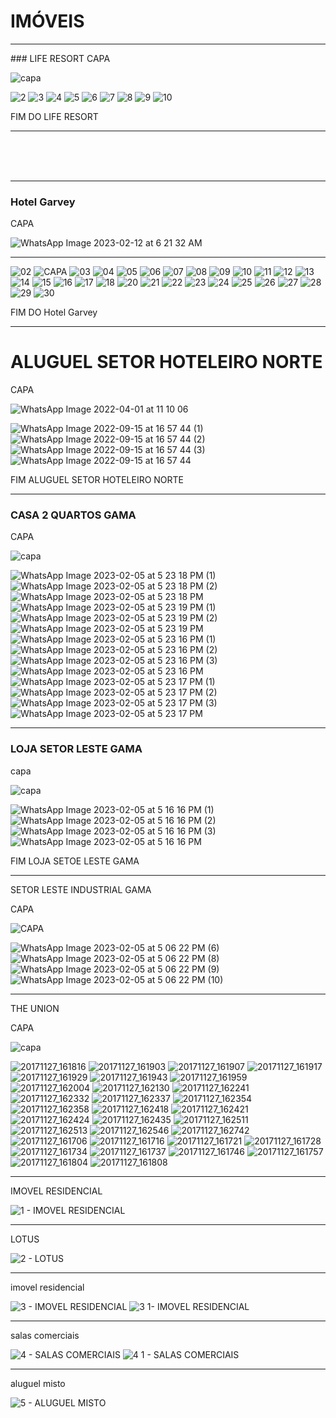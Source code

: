 # IMÓVEIS

<hr>
### LIFE RESORT
CAPA

![capa](https://user-images.githubusercontent.com/116287208/216793324-776d34a8-157a-4131-aeb2-af4f6a9a3601.jpg)



![2](https://user-images.githubusercontent.com/116287208/216793329-8bbbf28c-0a59-4cb7-8b42-3d256431534e.jpg)
![3](https://user-images.githubusercontent.com/116287208/216793331-3460e8d6-da2b-476a-b2f7-f6e75aca60ce.jpg)
![4](https://user-images.githubusercontent.com/116287208/216793332-011a33df-a28b-44f5-ad85-20e27e7d9bb5.jpg)
![5](https://user-images.githubusercontent.com/116287208/216793333-a69e7ff4-b52c-4227-8029-edadf7cb5997.jpg)
![6](https://user-images.githubusercontent.com/116287208/216793334-4960b2d3-0647-4de2-9ebf-a55e453ea61e.jpg)
![7](https://user-images.githubusercontent.com/116287208/216793335-ce8d079f-5d49-4ac2-956f-5406245c7faa.jpg)
![8](https://user-images.githubusercontent.com/116287208/216793336-670530e5-b8ec-4115-9dff-6ee48f808c45.jpg)
![9](https://user-images.githubusercontent.com/116287208/216793337-5a4d63f3-482d-4ee0-8795-55cfe71e72f8.jpg)
![10](https://user-images.githubusercontent.com/116287208/216793338-24e1a50e-2e92-4fcd-b868-d861bf17d75d.jpg)


FIM DO LIFE RESORT
<hr>

<br>
<br>
<br>

<hr>

### Hotel Garvey 

CAPA

![WhatsApp Image 2023-02-12 at 6 21 32 AM](https://user-images.githubusercontent.com/116287208/218314952-228ccf58-8969-46c3-afaf-bbeef54192aa.jpeg)

<hr>

![02](https://user-images.githubusercontent.com/116287208/216793481-822b187a-fad3-498a-bc4b-0e9b0f9a0755.jpg)
![CAPA](https://user-images.githubusercontent.com/116287208/216793465-7a30c2be-17eb-4a4e-92aa-28863213e215.jpg)
![03](https://user-images.githubusercontent.com/116287208/216793484-6fd50854-d041-49ca-be21-a75cf81674b5.jpg)
![04](https://user-images.githubusercontent.com/116287208/216793490-cc6f7e66-22e4-4b4d-bbc5-5327aeae2c30.jpg)
![05](https://user-images.githubusercontent.com/116287208/216793491-0278f88b-4868-45a2-b682-9060c2d48607.jpg)
![06](https://user-images.githubusercontent.com/116287208/216793495-5d5ca4e8-445e-4d44-bbb1-d8157d216ac9.jpg)
![07](https://user-images.githubusercontent.com/116287208/216793497-929597c7-9ff8-4388-9cb6-0b9544535add.jpg)
![08](https://user-images.githubusercontent.com/116287208/216793498-ee7dda30-3dc4-46df-ac51-4e37e524fef5.jpg)
![09](https://user-images.githubusercontent.com/116287208/216793501-3fdad0ee-151e-4863-9ddc-332ff9811da7.jpg)
![10](https://user-images.githubusercontent.com/116287208/216793503-ce8a7cbe-b382-488d-a41b-da722909f2c6.jpg)
![11](https://user-images.githubusercontent.com/116287208/216793507-e01e00ae-35f8-4c4b-8443-967e9afd0e0a.jpg)
![12](https://user-images.githubusercontent.com/116287208/216793510-af241e07-43aa-4f7a-8eb0-56e93d664b08.jpg)
![13](https://user-images.githubusercontent.com/116287208/216793513-a49f8a72-d776-4a46-86bd-7aa2e76dcf6b.jpg)
![14](https://user-images.githubusercontent.com/116287208/216793518-b6365b91-7ae4-41bd-a7a2-a87edb3f4e5f.jpg)
![15](https://user-images.githubusercontent.com/116287208/216793519-ddcd4e03-6921-4989-97cf-4e8bcd97c822.jpg)
![16](https://user-images.githubusercontent.com/116287208/216793523-d3506c1b-dfff-4e16-9b3e-fc7f2fe2ef5b.jpg)
![17](https://user-images.githubusercontent.com/116287208/216793525-e956afed-77d1-4af8-bf40-32c3dd511c25.jpg)
![18](https://user-images.githubusercontent.com/116287208/216793526-bd40e697-4e50-4093-926b-3206aa2954cd.jpg)
![20](https://user-images.githubusercontent.com/116287208/216793534-63f9a035-5227-4849-aa27-66a3e4be23cd.jpg)
![21](https://user-images.githubusercontent.com/116287208/216793535-da14f28f-5fcc-48b0-8518-42e60ab87b92.jpg)
![22](https://user-images.githubusercontent.com/116287208/216793537-692a6a14-89f3-48ae-a73e-7b1d4c27c3b4.jpg)
![23](https://user-images.githubusercontent.com/116287208/216793539-8217c7e2-49d9-45f4-b2b2-eaef1b76984e.jpg)
![24](https://user-images.githubusercontent.com/116287208/216793541-57c7224c-ce1f-4cf3-90a6-3c38d68af383.jpg)
![25](https://user-images.githubusercontent.com/116287208/216793545-450fc188-4220-4697-8225-d8aff1e6ee23.jpg)
![26](https://user-images.githubusercontent.com/116287208/216793546-ddf59522-b7b8-4c94-8b37-0784e5b3bd6f.jpg)
![27](https://user-images.githubusercontent.com/116287208/216793549-50a13e09-0b7b-41c3-8c2b-8c11a6f41836.jpg)
![28](https://user-images.githubusercontent.com/116287208/216793552-e7ba11a7-b17f-4a6c-9778-090e8fbce17a.jpg)
![29](https://user-images.githubusercontent.com/116287208/216793555-b24614a4-65e9-43eb-9cbe-51fdcae14190.jpg)
![30](https://user-images.githubusercontent.com/116287208/216793556-499c0eb6-b8fc-45e8-80a1-0e04585a03ad.jpg)


FIM DO Hotel Garvey 
<hr>

# ALUGUEL SETOR HOTELEIRO NORTE

CAPA

![WhatsApp Image 2022-04-01 at 11 10 06](https://user-images.githubusercontent.com/116287208/216850880-d970ac25-672b-4903-9c5d-9eb58cb01d23.jpeg)


![WhatsApp Image 2022-09-15 at 16 57 44 (1)](https://user-images.githubusercontent.com/116287208/216850883-20f31e32-fc88-42b9-aa96-22ff0bf9ff0c.jpeg)
![WhatsApp Image 2022-09-15 at 16 57 44 (2)](https://user-images.githubusercontent.com/116287208/216850884-93f2e61c-e9ee-4704-94be-0c9c2043368b.jpeg)
![WhatsApp Image 2022-09-15 at 16 57 44 (3)](https://user-images.githubusercontent.com/116287208/216850885-4d7fd18c-da29-4dc9-a40e-aea520db80f9.jpeg)
![WhatsApp Image 2022-09-15 at 16 57 44](https://user-images.githubusercontent.com/116287208/216850886-00fac283-3cd5-4425-9f8f-e2cbe74e79cd.jpeg)

FIM ALUGUEL SETOR HOTELEIRO NORTE
<hr>

### CASA 2 QUARTOS GAMA

CAPA

![capa](https://user-images.githubusercontent.com/116287208/216850919-8f051727-5b3d-4ef0-bc3a-6b5402c8d675.jpeg)

![WhatsApp Image 2023-02-05 at 5 23 18 PM (1)](https://user-images.githubusercontent.com/116287208/216850924-510c3974-224f-42ba-9414-3539557abe45.jpeg)
![WhatsApp Image 2023-02-05 at 5 23 18 PM (2)](https://user-images.githubusercontent.com/116287208/216850925-b19b3e82-d3d3-452a-a9bc-bb5af7a00502.jpeg)
![WhatsApp Image 2023-02-05 at 5 23 18 PM](https://user-images.githubusercontent.com/116287208/216850926-fa4c5eff-0a31-4170-a813-9b3b348d263f.jpeg)
![WhatsApp Image 2023-02-05 at 5 23 19 PM (1)](https://user-images.githubusercontent.com/116287208/216850927-faa07454-9f47-49e4-81ce-3030edec9e8c.jpeg)
![WhatsApp Image 2023-02-05 at 5 23 19 PM (2)](https://user-images.githubusercontent.com/116287208/216850929-b2c43bfa-5904-4ca3-9e82-2d04d6f290c2.jpeg)
![WhatsApp Image 2023-02-05 at 5 23 19 PM](https://user-images.githubusercontent.com/116287208/216850930-5f38750e-fd2a-4af9-9556-a595ca1301cf.jpeg)
![WhatsApp Image 2023-02-05 at 5 23 16 PM (1)](https://user-images.githubusercontent.com/116287208/216850931-7a6e56df-ac65-4e67-aa3c-360aa49bfa09.jpeg)
![WhatsApp Image 2023-02-05 at 5 23 16 PM (2)](https://user-images.githubusercontent.com/116287208/216850932-29b0e5de-05b3-49f0-83b5-acf5b3e39fde.jpeg)
![WhatsApp Image 2023-02-05 at 5 23 16 PM (3)](https://user-images.githubusercontent.com/116287208/216850933-893e722d-996e-4094-a4e1-f232edd7e700.jpeg)
![WhatsApp Image 2023-02-05 at 5 23 16 PM](https://user-images.githubusercontent.com/116287208/216850934-5dc8811c-cb1a-48c4-9f43-9f2fa81abb89.jpeg)
![WhatsApp Image 2023-02-05 at 5 23 17 PM (1)](https://user-images.githubusercontent.com/116287208/216850935-101e4094-2138-4c23-a034-2cc0180ed4fe.jpeg)
![WhatsApp Image 2023-02-05 at 5 23 17 PM (2)](https://user-images.githubusercontent.com/116287208/216850936-2f2bff69-08ec-4f90-a33a-9bd4c26550d8.jpeg)
![WhatsApp Image 2023-02-05 at 5 23 17 PM (3)](https://user-images.githubusercontent.com/116287208/216850937-1de5535f-9bd5-4bfd-8956-8900ddd67aa8.jpeg)
![WhatsApp Image 2023-02-05 at 5 23 17 PM](https://user-images.githubusercontent.com/116287208/216850938-2174e603-f55b-4e72-9122-6809127367ad.jpeg)

<hr>

### LOJA SETOR LESTE GAMA

capa


![capa](https://user-images.githubusercontent.com/116287208/216850957-83067ad2-ca73-4d90-8e0d-d018cc1a962d.jpeg)


![WhatsApp Image 2023-02-05 at 5 16 16 PM (1)](https://user-images.githubusercontent.com/116287208/216850964-39b3ecc7-5909-45ff-8f7f-9bf62b8ce8da.jpeg)
![WhatsApp Image 2023-02-05 at 5 16 16 PM (2)](https://user-images.githubusercontent.com/116287208/216850965-62c4db3e-5a89-4bec-8462-976ab7eb8143.jpeg)
![WhatsApp Image 2023-02-05 at 5 16 16 PM (3)](https://user-images.githubusercontent.com/116287208/216850968-291ee032-a925-485f-ae47-0a5a9199d215.jpeg)
![WhatsApp Image 2023-02-05 at 5 16 16 PM](https://user-images.githubusercontent.com/116287208/216850969-4a7e51f9-df1f-4100-838f-e52c0060c079.jpeg)

FIM LOJA SETOE LESTE GAMA

<hr>

SETOR LESTE INDUSTRIAL GAMA

CAPA

![CAPA](https://user-images.githubusercontent.com/116287208/216850995-d2c28819-90a4-419f-81c1-f6ad1371941c.jpeg)


![WhatsApp Image 2023-02-05 at 5 06 22 PM (6)](https://user-images.githubusercontent.com/116287208/216851029-efd34c2d-afdc-4148-82c8-a122b0b8c8b8.jpeg)
![WhatsApp Image 2023-02-05 at 5 06 22 PM (8)](https://user-images.githubusercontent.com/116287208/216851030-a9d058e1-7979-4f1c-a982-2e388850edfb.jpeg)
![WhatsApp Image 2023-02-05 at 5 06 22 PM (9)](https://user-images.githubusercontent.com/116287208/216851031-565b5f05-0f90-425a-8d42-56d87ab431e2.jpeg)
![WhatsApp Image 2023-02-05 at 5 06 22 PM (10)](https://user-images.githubusercontent.com/116287208/216851032-53e69688-eab6-4996-af36-3c0e69e6450d.jpeg)

<hr>

THE UNION

CAPA


![capa](https://user-images.githubusercontent.com/116287208/216851094-c728c849-a16a-497b-a1bb-42716fb075a3.jpg)

![20171127_161816](https://user-images.githubusercontent.com/116287208/216851102-5e00b552-a3ea-44d9-b721-8f787db3619e.jpg)
![20171127_161903](https://user-images.githubusercontent.com/116287208/216851104-d6f97e1c-1285-4f8f-9c9f-5b4144fcc622.jpg)
![20171127_161907](https://user-images.githubusercontent.com/116287208/216851106-a39453a5-08fa-432f-b67a-09b153b02105.jpg)
![20171127_161917](https://user-images.githubusercontent.com/116287208/216851108-c9f8f231-52f2-4821-b190-4ab926af8222.jpg)
![20171127_161929](https://user-images.githubusercontent.com/116287208/216851109-c5694567-06cf-4f54-a6d8-89b6ec57ac9e.jpg)
![20171127_161943](https://user-images.githubusercontent.com/116287208/216851110-556defb6-1282-4275-a3b4-f516eb1fd8d2.jpg)
![20171127_161959](https://user-images.githubusercontent.com/116287208/216851111-71c842b0-7d51-4d7a-b3e5-cbd8def0b7c0.jpg)
![20171127_162004](https://user-images.githubusercontent.com/116287208/216851113-7c095594-1011-4778-bda1-8e9a85d8b24d.jpg)
![20171127_162130](https://user-images.githubusercontent.com/116287208/216851114-0485c3e0-ee68-420e-b576-4a365565a0db.jpg)
![20171127_162241](https://user-images.githubusercontent.com/116287208/216851115-0d67e48b-28fa-4475-b783-77edd3ebfc8f.jpg)
![20171127_162332](https://user-images.githubusercontent.com/116287208/216851117-4f580218-fd84-4354-86fc-9d3020ca0871.jpg)
![20171127_162337](https://user-images.githubusercontent.com/116287208/216851118-66626d9d-ed92-4349-b607-18e8b4a2dab7.jpg)
![20171127_162354](https://user-images.githubusercontent.com/116287208/216851119-18c0a4c4-1613-4859-b669-e1178ccce82c.jpg)
![20171127_162358](https://user-images.githubusercontent.com/116287208/216851121-31d7cf1e-4051-4e89-9b8e-1d41a07f5583.jpg)
![20171127_162418](https://user-images.githubusercontent.com/116287208/216851123-f271da94-bf7d-4881-8292-bcba3db6ac57.jpg)
![20171127_162421](https://user-images.githubusercontent.com/116287208/216851125-2941a2e4-e94c-4787-8525-c52c603c0548.jpg)
![20171127_162424](https://user-images.githubusercontent.com/116287208/216851126-84fa447e-b000-44fa-856e-2925e409739f.jpg)
![20171127_162435](https://user-images.githubusercontent.com/116287208/216851127-adb8c519-c612-4473-a3fe-6aac37fae53f.jpg)
![20171127_162511](https://user-images.githubusercontent.com/116287208/216851128-c28a278d-7e24-4e51-b095-69e18a0288e4.jpg)
![20171127_162513](https://user-images.githubusercontent.com/116287208/216851129-672f4742-35b1-4cbf-9f25-d2ef46847587.jpg)
![20171127_162546](https://user-images.githubusercontent.com/116287208/216851130-409bed7f-b20a-4186-8112-263e333eafde.jpg)
![20171127_162742](https://user-images.githubusercontent.com/116287208/216851131-476ab14b-5ad1-44e9-b4d3-02692394823b.jpg)
![20171127_161706](https://user-images.githubusercontent.com/116287208/216851132-f6c9dbfa-62bd-4bce-bad6-d7ebb8915c5a.jpg)
![20171127_161716](https://user-images.githubusercontent.com/116287208/216851133-6c8efca1-b444-4133-be63-34547d22d230.jpg)
![20171127_161721](https://user-images.githubusercontent.com/116287208/216851135-73e90303-f982-4122-812c-8f70e55e631f.jpg)
![20171127_161728](https://user-images.githubusercontent.com/116287208/216851136-50dd87be-885e-4af8-a2b8-480c271d24d7.jpg)
![20171127_161734](https://user-images.githubusercontent.com/116287208/216851137-2e8a3ee7-b7e2-4356-b6b4-60737dd90f7c.jpg)
![20171127_161737](https://user-images.githubusercontent.com/116287208/216851138-3d3fb03e-df6d-4122-977f-30f26de1334c.jpg)
![20171127_161746](https://user-images.githubusercontent.com/116287208/216851139-a3de806d-4e19-4b0c-8406-b7f2a02fcfb1.jpg)
![20171127_161757](https://user-images.githubusercontent.com/116287208/216851140-0acee107-acb8-4085-b910-315035f7b3ac.jpg)
![20171127_161804](https://user-images.githubusercontent.com/116287208/216851141-d8a30f7a-2974-4c40-a73d-b233d23db33e.jpg)
![20171127_161808](https://user-images.githubusercontent.com/116287208/216851142-1a6b826c-8947-4527-b284-bb66b23eb3f2.jpg)

<hr>

IMOVEL RESIDENCIAL 

![1 - IMOVEL RESIDENCIAL](https://user-images.githubusercontent.com/116287208/218880191-38f893fd-d102-4c2f-98e0-f0a98753a6ef.jpeg)

<hr>

LOTUS

![2 - LOTUS](https://user-images.githubusercontent.com/116287208/218880224-d1194cbc-c6b5-4d6c-8f36-dee76bcd7e6d.jpg)

<hr>

imovel residencial

![3 - IMOVEL RESIDENCIAL](https://user-images.githubusercontent.com/116287208/218880257-b3d27d5c-fe72-4b91-bbaf-4e891412d923.jpeg)
![3 1- IMOVEL RESIDENCIAL](https://user-images.githubusercontent.com/116287208/218880263-ba1473c9-b2a8-4edc-9756-0e0805ac33ab.jpeg)

<hr>

salas comerciais


![4 - SALAS COMERCIAIS](https://user-images.githubusercontent.com/116287208/218880314-ff95a257-d3b5-4947-b8e8-301291e60274.jpeg)
![4 1 - SALAS COMERCIAIS](https://user-images.githubusercontent.com/116287208/218880322-df92d12c-1cf8-4bd9-81e4-c9806a2c6d4b.jpeg)

<hr>

aluguel misto

![5 - ALUGUEL MISTO](https://user-images.githubusercontent.com/116287208/218880439-0c10da08-bace-4c1d-8a36-811396910677.jpeg)



